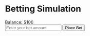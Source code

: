 <!DOCTYPE html>
<html lang="en">
<head>
  <meta charset="UTF-8">
  <meta name="viewport" content="width=device-width, initial-scale=1.0">
  <title>Betting Simulation</title>
  <link rel="stylesheet" href="styles.css">
</head>
<body>
  <div class="container">
    <h1>Betting Simulation</h1>
    <div id="balance">Balance: $<span id="balance-amount">100</span></div>
    <input type="number" id="bet-amount" placeholder="Enter your bet amount" min="1">
    <button id="bet-button">Place Bet</button>
    <div id="result"></div>
  </div>
  <script src="script.js"></script>
</body>
</html>


